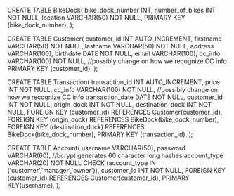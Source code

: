 CREATE TABLE BikeDock(
    bike_dock_number INT,
    number_of_bikes INT NOT NULL,
    location VARCHAR(50) NOT NULL,
    PRIMARY KEY (bike_dock_number),
);

CREATE TABLE Customer(
    customer_id INT AUTO_INCREMENT,
    firstname VARCHAR(50) NOT NULL,
    lastname VARCHAR(50) NOT NULL,
    address VARCHAR(100),
    birthdate DATE NOT NULL,
    email VARCHAR(100),
    cc_info VARCHAR(100) NOT NULL,              //possibly change on how we recognize CC info
    PRIMARY KEY (customer_id),
);

CREATE TABLE Transaction(
    transaction_id INT AUTO_INCREMENT,
    price INT NOT NULL,
    cc_info VARCHAR(100) NOT NULL,              //possibly change on how we recognize CC info
    transaction_date DATE NOT NULL,
    customer_id INT NOT NULL,
    origin_dock INT NOT NULL,
    destination_dock INT NOT NULL,
    FOREIGN KEY (customer_id) REFERENCES Customer(customer_id),
    FOREIGN KEY (origin_dock) REFERENCES BikeDock(bike_dock_number),
    FOREIGN KEY (destination_dock) REFERENCES BikeDock(bike_dock_number),
    PRIMARY KEY (transaction_id),
);

CREATE TABLE Account(
    username VARCHAR(50),
    password VARCHAR(60), //bcrypt generates 60 character long hashes
    account_type VARCHAR(20) NOT NULL CHECK (account_type IN ('customer','manager','owner')),
    customer_id INT NOT NULL,
    FOREIGN KEY (customer_id) REFERENCES Customer(customer_id),
    PRIMARY KEY(username),
);